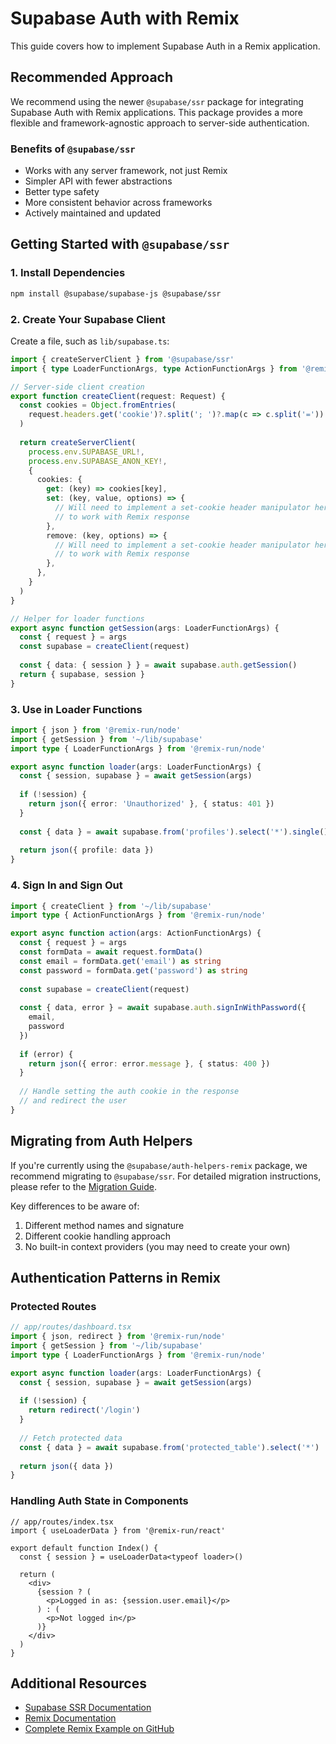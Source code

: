 # Supabase Auth with Remix

This guide covers how to implement Supabase Auth in a Remix application.

## Recommended Approach

We recommend using the newer `@supabase/ssr` package for integrating Supabase Auth with Remix applications. This package provides a more flexible and framework-agnostic approach to server-side authentication.

### Benefits of `@supabase/ssr`

- Works with any server framework, not just Remix
- Simpler API with fewer abstractions
- Better type safety
- More consistent behavior across frameworks
- Actively maintained and updated

## Getting Started with `@supabase/ssr`

### 1. Install Dependencies

```bash
npm install @supabase/supabase-js @supabase/ssr
```

### 2. Create Your Supabase Client

Create a file, such as `lib/supabase.ts`:

```typescript
import { createServerClient } from '@supabase/ssr'
import { type LoaderFunctionArgs, type ActionFunctionArgs } from '@remix-run/node'

// Server-side client creation
export function createClient(request: Request) {
  const cookies = Object.fromEntries(
    request.headers.get('cookie')?.split('; ')?.map(c => c.split('=')) || []
  )
  
  return createServerClient(
    process.env.SUPABASE_URL!,
    process.env.SUPABASE_ANON_KEY!,
    {
      cookies: {
        get: (key) => cookies[key],
        set: (key, value, options) => {
          // Will need to implement a set-cookie header manipulator here
          // to work with Remix response
        },
        remove: (key, options) => {
          // Will need to implement a set-cookie header manipulator here
          // to work with Remix response
        },
      },
    }
  )
}

// Helper for loader functions
export async function getSession(args: LoaderFunctionArgs) {
  const { request } = args
  const supabase = createClient(request)
  
  const { data: { session } } = await supabase.auth.getSession()
  return { supabase, session }
}
```

### 3. Use in Loader Functions

```typescript
import { json } from '@remix-run/node'
import { getSession } from '~/lib/supabase'
import type { LoaderFunctionArgs } from '@remix-run/node'

export async function loader(args: LoaderFunctionArgs) {
  const { session, supabase } = await getSession(args)
  
  if (!session) {
    return json({ error: 'Unauthorized' }, { status: 401 })
  }
  
  const { data } = await supabase.from('profiles').select('*').single()
  
  return json({ profile: data })
}
```

### 4. Sign In and Sign Out

```typescript
import { createClient } from '~/lib/supabase'
import type { ActionFunctionArgs } from '@remix-run/node'

export async function action(args: ActionFunctionArgs) {
  const { request } = args
  const formData = await request.formData()
  const email = formData.get('email') as string
  const password = formData.get('password') as string
  
  const supabase = createClient(request)
  
  const { data, error } = await supabase.auth.signInWithPassword({
    email,
    password
  })
  
  if (error) {
    return json({ error: error.message }, { status: 400 })
  }
  
  // Handle setting the auth cookie in the response
  // and redirect the user
}
```

## Migrating from Auth Helpers

If you're currently using the `@supabase/auth-helpers-remix` package, we recommend migrating to `@supabase/ssr`. For detailed migration instructions, please refer to the [Migration Guide](https://supabase.com/docs/guides/auth/server-side/migrating-to-ssr-from-auth-helpers).

Key differences to be aware of:

1. Different method names and signature
2. Different cookie handling approach
3. No built-in context providers (you may need to create your own)

## Authentication Patterns in Remix

### Protected Routes

```typescript
// app/routes/dashboard.tsx
import { json, redirect } from '@remix-run/node'
import { getSession } from '~/lib/supabase'
import type { LoaderFunctionArgs } from '@remix-run/node'

export async function loader(args: LoaderFunctionArgs) {
  const { session, supabase } = await getSession(args)
  
  if (!session) {
    return redirect('/login')
  }
  
  // Fetch protected data
  const { data } = await supabase.from('protected_table').select('*')
  
  return json({ data })
}
```

### Handling Auth State in Components

```tsx
// app/routes/index.tsx
import { useLoaderData } from '@remix-run/react'

export default function Index() {
  const { session } = useLoaderData<typeof loader>()
  
  return (
    <div>
      {session ? (
        <p>Logged in as: {session.user.email}</p>
      ) : (
        <p>Not logged in</p>
      )}
    </div>
  )
}
```

## Additional Resources

- [Supabase SSR Documentation](https://supabase.com/docs/guides/auth/server-side)
- [Remix Documentation](https://remix.run/docs/en/main)
- [Complete Remix Example on GitHub](https://github.com/supabase/supabase/tree/master/examples/auth/remix)
